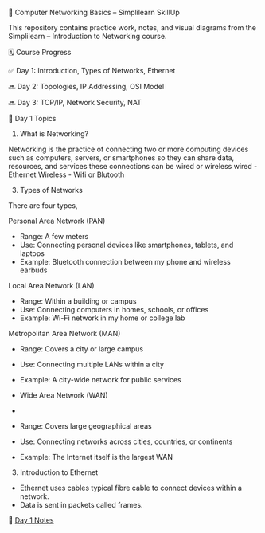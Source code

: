 📡 Computer Networking Basics – Simplilearn SkillUp

This repository contains practice work, notes, and visual diagrams from the Simplilearn – Introduction to Networking course.

🗓️ Course Progress

✅ Day 1: Introduction, Types of Networks, Ethernet

🔜 Day 2: Topologies, IP Addressing, OSI Model

🔜 Day 3: TCP/IP, Network Security, NAT


📘 Day 1 Topics

1. What is Networking?

Networking is the practice of connecting two or more computing devices such as computers, servers, or smartphones so they can share data, resources, and services these connections can be wired or wireless
wired - Ethernet
Wireless - Wifi or Blutooth


3. Types of Networks

There are four types,

Personal Area Network (PAN)

- Range: A few meters
- Use: Connecting personal devices like smartphones, tablets, and laptops
- Example: Bluetooth connection between my phone and wireless earbuds

Local Area Network (LAN)

- Range: Within a building or campus
- Use: Connecting computers in homes, schools, or offices
- Example: Wi-Fi network in my home or college lab

Metropolitan Area Network (MAN)

- Range: Covers a city or large campus
- Use: Connecting multiple LANs within a city
- Example: A city-wide network for public services

- Wide Area Network (WAN)
- 
- Range: Covers large geographical areas
- Use: Connecting networks across cities, countries, or continents
- Example: The Internet itself is the largest WAN


3. Introduction to Ethernet
   
- Ethernet uses cables typical fibre cable to connect devices within a network.
- Data is sent in packets called frames.


📄 [Day 1 Notes](./Notes/day1_introduction_networking.md)
